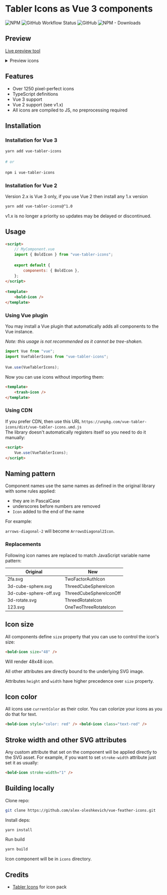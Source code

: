 # Tabler Icons as Vue 3 components

![NPM](https://img.shields.io/npm/v/vue-tabler-icons)
![GitHub Workflow Status](https://img.shields.io/github/workflow/status/alex-oleshkevich/vue-tabler-icons/Test)
![GitHub](https://img.shields.io/github/license/alex-oleshkevich/vue-tabler-icons)
![NPM - Downloads](https://img.shields.io/npm/dm/vue-tabler-icons)


## Preview

[Live preview tool](https://tabler-icons.io/)

<details>
    <summary>Preview icons</summary>
    <p>
    
![Tabler Icons](https://raw.githubusercontent.com/tabler/tabler-icons/master/.github/icons.png)

    </p>

</details>

## Features

-   Over 1250 pixel-perfect icons
-   TypeScript definitions
-   Vue 3 support
-   Vue 2 support (see v1.x)
-   All icons are compiled to JS, no preprocessing required

## Installation

### Installation for Vue 3

```bash
yarn add vue-tabler-icons

# or

npm i vue-tabler-icons
```

### Installation for Vue 2

Version 2.x is Vue 3 only, if you use Vue 2 then install any 1.x version

```bash
yarn add vue-tabler-icons@^1.0
```

v1.x is no longer a priority so updates may be delayed or discontinued.

## Usage

```html
<script>
    // MyComponent.vue
    import { BoldIcon } from "vue-tabler-icons";

    export default {
        components: { BoldIcon },
    };
</script>

<template>
    <bold-icon />
</template>
```

### Using Vue plugin

You may install a Vue plugin that automatically adds all components to the Vue instance.

_Note: this usage is not recommended as it cannot be tree-shaken._

```js
import Vue from "vue";
import VueTablerIcons from "vue-tabler-icons";

Vue.use(VueTablerIcons);
```

Now you can use icons without importing them:

```html
<template>
    <trash-icon />
</template>
```

### Using CDN

If you prefer CDN, then use this URL `https://unpkg.com/vue-tabler-icons/dist/vue-tabler-icons.umd.js`  
The library doesn't automatically registers itself so you need to do it manually:

```html
<script>
    Vue.use(VueTablerIcons);
</script>
```

## Naming pattern

Component names use the same names as defined in the original library with some rules applied:

-   they are in PascalCase
-   underscores before numbers are removed
-   `Icon` added to the end of the name

For example:

`arrows-diagonal-2` will become `ArrowsDiagonal2Icon`.

### Replacements

Following icon names are replaced to match JavaScript variable name pattern:

| Original               | New                      |
|------------------------|--------------------------|
| 2fa.svg                | TwoFactorAuthIcon        |
| 3d-cube-sphere.svg     | ThreedCubeSphereIcon     |
| 3d-cube-sphere-off.svg | ThreedCubeSphereIconOff  |
| 3d-rotate.svg          | ThreedRotateIcon         |
| 123.svg                | OneTwoThreeRotateIcon    |

## Icon size

All components define `size` property that you can use to control the icon's size:

```html
<bold-icon size="48" />
```

Will render 48x48 icon.

All other attributes are directly bound to the underlying SVG image.

<bold-icon height="18" />

Attributes `height` and `width` have higher precedence over `size` property.

## Icon color

All icons use `currentColor` as their color. You can colorize your icons as you do that for text.

```html
<bold-icon style="color: red" /> <bold-icon class="text-red" />
```

## Stroke width and other SVG attributes

Any custom attribute that set on the component will be applied directly to the SVG asset.
For example, if you want to set `stroke-width` attribute just set it as usually:

```html
<bold-icon stroke-width="1" />
```

## Building locally

Clone repo:

```bash
git clone https://github.com/alex-oleshkevich/vue-feather-icons.git
```

Install deps:

```bash
yarn install
```

Run build

```bash
yarn build
```

Icon component will be in `icons` directory.

## Credits

-   [Tabler Icons](https://tabler-icons.io/) for icon pack
